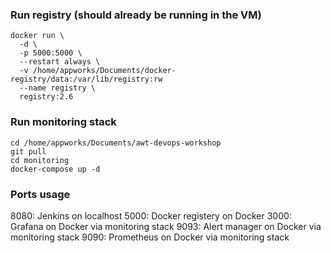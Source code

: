 ### Run registry (should already be running in the VM)

```shell
docker run \
  -d \
  -p 5000:5000 \
  --restart always \
  -v /home/appworks/Documents/docker-registry/data:/var/lib/registry:rw
  --name registry \
  registry:2.6
```

### Run monitoring stack

```shell
cd /home/appworks/Documents/awt-devops-workshop
git pull
cd monitoring
docker-compose up -d
```

### Ports usage

8080: Jenkins on localhost
5000: Docker registery on Docker
3000: Grafana on Docker via monitoring stack
9093: Alert manager on Docker via monitoring stack
9090: Prometheus on Docker via monitoring stack
